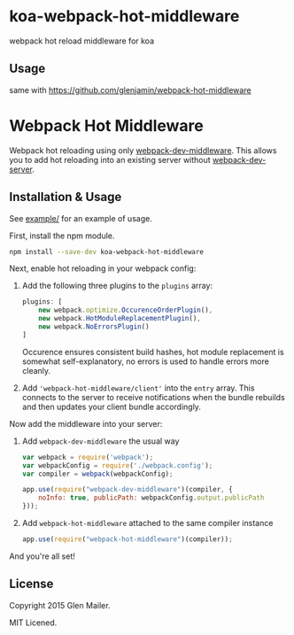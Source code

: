 # koa-webpack-hot-middleware

webpack hot reload middleware for koa

## Usage

same with https://github.com/glenjamin/webpack-hot-middleware

# Webpack Hot Middleware

Webpack hot reloading using only [webpack-dev-middleware](http://webpack.github.io/docs/webpack-dev-middleware.html). This allows you to add hot reloading into an existing server without [webpack-dev-server](http://webpack.github.io/docs/webpack-dev-server.html).

## Installation & Usage

See [example/](./example/) for an example of usage.

First, install the npm module.

```sh
npm install --save-dev koa-webpack-hot-middleware
```

Next, enable hot reloading in your webpack config:

 1. Add the following three plugins to the `plugins` array:
    ```js
    plugins: [
        new webpack.optimize.OccurenceOrderPlugin(),
        new webpack.HotModuleReplacementPlugin(),
        new webpack.NoErrorsPlugin()
    ]
    ```
    Occurence ensures consistent build hashes, hot module replacement is
    somewhat self-explanatory, no errors is used to handle errors more cleanly.

 3. Add `'webpack-hot-middleware/client'` into the `entry` array.
    This connects to the server to receive notifications when the bundle
    rebuilds and then updates your client bundle accordingly.

Now add the middleware into your server:

 1. Add `webpack-dev-middleware` the usual way
    ```js
    var webpack = require('webpack');
    var webpackConfig = require('./webpack.config');
    var compiler = webpack(webpackConfig);

    app.use(require("webpack-dev-middleware")(compiler, {
        noInfo: true, publicPath: webpackConfig.output.publicPath
    }));
    ```

 2. Add `webpack-hot-middleware` attached to the same compiler instance
    ```js
    app.use(require("webpack-hot-middleware")(compiler));
    ```

And you're all set!

## License

Copyright 2015 Glen Mailer.

MIT Licened.
